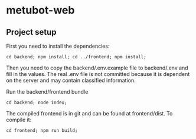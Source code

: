 # metubot-web

## Project setup

First you need to install the dependencies:

```
cd backend; npm install; cd ../frontend; npm install;
```

Then you need to copy the backend/.env.example file to backend/.env and fill in the values. The real .env file is not
committed because it is dependent on the server and may contain classified information.


Run the backend/frontend bundle

```
cd backend; node index;
```


The compiled frontend is in git and can be found at frontend/dist. To compile it:

```
cd frontend; npm run build;
```
